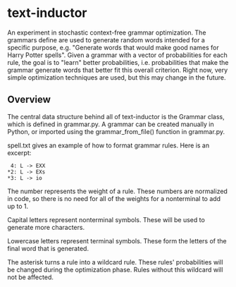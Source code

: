 # text-inductor
An experiment in stochastic context-free grammar optimization.  The grammars define are used to generate random words intended for a specific purpose, e.g. "Generate words that would make good names for Harry Potter spells".  Given a grammar with a vector of probabilities for each rule, the goal is to "learn" better probabilities, i.e. probabilities that make the grammar generate words that better fit this overall criterion.  Right now, very simple optimization techniques are used, but this may change in the future.

## Overview

The central data structure behind all of text-inductor is the Grammar class, which is defined in grammar.py.  A grammar can be created manually in Python, or imported using the grammar_from_file() function in grammar.py.

spell.txt gives an example of how to format grammar rules.  Here is an excerpt:

     4: L -> EXX
    *2: L -> EXs
    *3: L -> io
    
The number represents the weight of a rule.  These numbers are normalized in code, so there is no need for all of the weights for a nonterminal to add up to 1.

Capital letters represent nonterminal symbols.  These will be used to generate more characters.

Lowercase letters represent terminal symbols.  These form the letters of the final word that is generated.

The asterisk turns a rule into a wildcard rule.  These rules' probabilities will be changed during the optimization phase.  Rules without this wildcard will not be affected.
